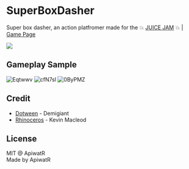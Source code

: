 # SuperBoxDasher
Super box dasher, an action platfromer made for the 💥 [JUICE JAM](https://itch.io/jam/gdb-juice-jam/rate/1342302) 💥 | [Game Page](https://capbearz.itch.io/super-box-dasher)

<img src='./GifDemoUYKjqN.gif'/>

## Gameplay Sample
![Eqtwwv](https://user-images.githubusercontent.com/54356212/223158028-5619345b-2310-49c1-89cf-ab56a0768781.gif)
![cfN7sl](https://user-images.githubusercontent.com/54356212/223158250-1d4f1023-f966-420b-8683-ec8446c560db.gif)
![0ByPMZ](https://user-images.githubusercontent.com/54356212/223158315-e3f70778-cd82-4f56-b39a-8fff7f85fd7e.gif)


## Credit
* [Dotween](http://dotween.demigiant.com/index.php) - Demigiant
* [Rhinoceros](https://incompetech.com/wordpress/2015/06/rhinoceros/) - Kevin Macleod

## License
MIT @ ApiwatR
<br>Made by ApiwatR
